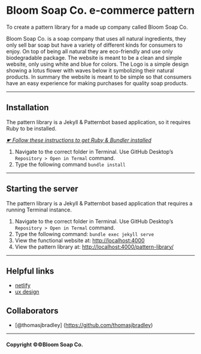 # Bloom Soap Co. e-commerce pattern

To create a pattern library for a made up company called Bloom Soap Co.

Bloom Soap Co. is a soap company that uses all natural ingredients, they only sell bar soap but have a variety of different kinds for consumers to enjoy. On top of being all natural they are eco-friendly and use only biodegradable package. The website is meant to be a clean and simple website, only using white and blue for colors. The Logo is a simple design showing a lotus flower with waves below it symbolizing their natural products. In summary the website is meant to be simple so that consumers have an easy experience for making purchases for quality soap products.

<hr>

## Installation

The pattern library is a Jekyll & Patternbot based application, so it requires Ruby to be installed.

[*☛ Follow these instructions to get Ruby & Bundler installed*](https://learn-the-web.algonquindesign.ca/courses/web-dev-4/install-more-developer-tools/)

1. Navigate to the correct folder in Terminal. Use GitHub Desktop’s `Repository > Open in Termal` command.
2. Type the following command `bundle install`

---

## Starting the server

The pattern library is a Jekyll & Patternbot based application that requires a running Terminal instance.

1. Navigate to the correct folder in Terminal. Use GitHub Desktop’s `Repository > Open in Termal` command.
2. Type the following command: `bundle exec jekyll serve`
3. View the functional website at: [http://localhost:4000](http://localhost:4000)
4. View the pattern library at: [http://localhost:4000/pattern-library/](http://localhost:4000/pattern-library/)

<hr>

## Helpful links
- [netlify](https://sharp-hypatia-b86a9c.netlify.com/)
- [ux design](https://projects.invisionapp.com/boards/GV3Y5MAKZTQ)

## Collaborators

- [@thomasjbradley]
(https://github.com/thomasjbradley)

<hr>

#### Copyright ©©Bloom Soap Co.
